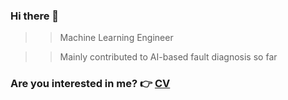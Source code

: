 ### Hi there 👋

>> Machine Learning Engineer

>> Mainly contributed to AI-based fault diagnosis so far

### Are you interested in me? 👉 [CV](https://github.com/YunseobHwang/CV)

